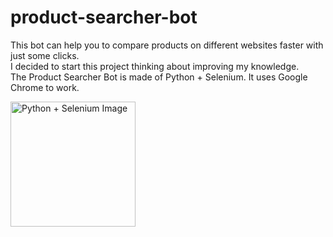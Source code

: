# product-searcher-bot
This bot can help you to compare products on different websites faster with just some clicks. <br>
I decided to start this project thinking about improving my knowledge. <br>
The Product Searcher Bot is made of Python + Selenium. It uses Google Chrome to work. <br>

<img src="https://res.cloudinary.com/practicaldev/image/fetch/s--LKvNCPB_--/c_imagga_scale,f_auto,fl_progressive,h_900,q_auto,w_1600/https://dev-to-uploads.s3.amazonaws.com/i/orzqipasg2192qrw0kho.png" align="left" alt="Python + Selenium Image" height="200">
